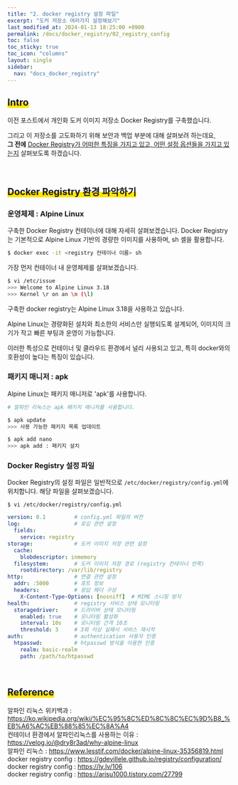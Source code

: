 ```yaml
---
title: "2. docker registry 설정 파일"
excerpt: "도커 저장소 여러가지 설정해보기"
last_modified_at: 2024-01-13 18:25:00 +0900
permalink: /docs/docker_registry/02_registry_config
toc: false
toc_sticky: true
toc_icon: "columns"
layout: single
sidebar:
  nav: "docs_docker_registry"
---
```



## <span style='background:linear-gradient(to top, #FFE400 50%, transparent 50%)'>Intro</span>

이전 포스트에서 개인화 도커 이미지 저장소 Docker Registry를 구축했습니다.  

그리고 이 저장소를 고도화하기 위해 보안과 백업 부분에 대해 살펴보려 하는데요,  
**그 전에** <u>Docker Registry가 어떠한 특징을 가지고 있고, 어떤 설정 옵션들을 가지고 있는지</u> 살펴보도록 하겠습니다.  

<br>

## <span style='background:linear-gradient(to top, #FFE400 50%, transparent 50%)'>Docker Registry 환경 파악하기</span>

### 운영체제 : Alpine Linux  

구축한 Docker Registry 컨테이너에 대해 자세히 살펴보겠습니다. Docker Registry는 기본적으로 Alpine Linux 기반의 경량한 이미지를 사용하며, sh 셸을 활용합니다.  

```bash
$ docker exec -it <registry 컨테이너 이름> sh
```

가장 먼저 컨테이너 내 운영체제를 살펴보겠습니다.  

```bash
$ vi /etc/issue
>>> Welcome to Alpine Linux 3.18
>>> Kernel \r on an \m (\l)
```

구축한 docker registry는 Alpine Linux 3.18을 사용하고 있습니다.  

Alpine Linux는 경량화된 설치와 최소한의 서비스만 실행되도록 설계되어, 이미지의 크기가 작고 빠른 부팅과 운영이 가능합니다.  

이러한 특성으로 컨테이너 및 클라우드 환경에서 널리 사용되고 있고, 특히 docker와의 호환성이 높다는 특징이 있습니다.  

### 패키지 매니저 : apk  

Alpine Linux는 패키지 매니저로 'apk'를 사용합니다.  

```bash
# 알파인 리눅스는 apk 패키지 매니저를 사용합니다.

$ apk update
>>> 사용 가능한 패키지 목록 업데이트

$ apk add nano
>>> apk add : 패키지 설치
```

### Docker Registry 설정 파일

Docker Registry의 설정 파일은 일반적으로 `/etc/docker/registry/config.yml`에 위치합니다. 해당 파일을 살펴보겠습니다.  

```
$ vi /etc/docker/registry/config.yml
```

```yaml
version: 0.1         # config.yml 파일의 버전
log:                 # 로깅 관련 설정
  fields:
    service: registry
storage:             # 도커 이미지 저장 관련 설정
  cache:
    blobdescriptor: inmemory
  filesystem:        # 도커 이미지 저장 경로 (registry 컨테이너 안쪽)
    rootdirectory: /var/lib/registry
http:                # 연결 관련 설정
  addr: :5000        # 포트 정보
  headers:           # 응답 헤더 구성
    X-Content-Type-Options: [nosniff]  # MIME 스니핑 방지
health:              # registry 서비스 상태 모니터링
  storagedriver:     # 드라이버 상태 모니터링
    enabled: true    # 모니터링 활성화
    interval: 10s    # 모니터링 간격 10초
    threshold: 3     # 3회 이상 실패시 서비스 재시작
auth:                # authentication 사용자 인증
  htpasswd:          # htpasswd 방식을 이용한 인증
    realm: basic-realm
    path: /path/to/htpasswd
```

<br>

## <span style='background:linear-gradient(to top, #FFE400 50%, transparent 50%)'>Reference</span>  

알파인 리눅스 위키백과 : https://ko.wikipedia.org/wiki/%EC%95%8C%ED%8C%8C%EC%9D%B8_%EB%A6%AC%EB%88%85%EC%8A%A4  
컨테이너 환경에서 알파인리눅스를 사용하는 이유 : https://velog.io/@dry8r3ad/why-alpine-linux  
알파인 리눅스 : https://www.lesstif.com/docker/alpine-linux-35356819.html  
docker registry config : https://gdevillele.github.io/registry/configuration/  
docker registry config : https://ly.lv/106  
docker registry config : https://arisu1000.tistory.com/27799  

